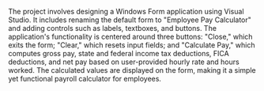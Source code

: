 The project involves designing a Windows Form application using Visual Studio. It includes renaming the default form to "Employee Pay Calculator"  and adding controls such as labels, textboxes, and buttons. The application's functionality is centered around three buttons: "Close," which exits the form; "Clear," which resets input fields; and "Calculate Pay," which computes gross pay, state and federal income tax deductions, FICA deductions, and net pay based on user-provided hourly rate and hours worked. The calculated values are displayed on the form, making it a simple yet functional payroll calculator for employees.
